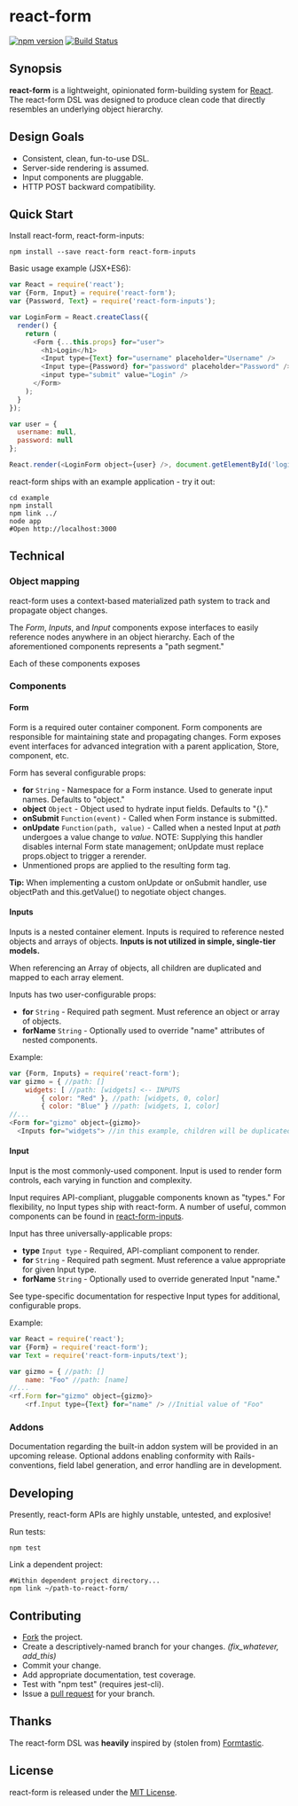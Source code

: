 # react-form
[![npm version](https://badge.fury.io/js/react-form.svg)](http://badge.fury.io/js/react-form)
[![Build Status](https://travis-ci.org/korbin/react-form.svg?branch=master)](https://travis-ci.org/korbin/react-form)

## Synopsis
**react-form** is a lightweight, opinionated form-building system for [React](https://github.com/facebook/react). The react-form DSL was designed to produce clean code that directly resembles an underlying object hierarchy.

## Design Goals
- Consistent, clean, fun-to-use DSL.
- Server-side rendering is assumed.
- Input components are pluggable.
- HTTP POST backward compatibility.

## Quick Start
Install react-form, react-form-inputs:
```Shell
npm install --save react-form react-form-inputs
```
Basic usage example (JSX+ES6):

```JavaScript
var React = require('react');
var {Form, Input} = require('react-form');
var {Password, Text} = require('react-form-inputs');

var LoginForm = React.createClass({
  render() {
    return (
      <Form {...this.props} for="user">
        <h1>Login</h1>
        <Input type={Text} for="username" placeholder="Username" />
        <Input type={Password} for="password" placeholder="Password" />
        <input type="submit" value="Login" />
      </Form>
    );
  }
});

var user = {
  username: null,
  password: null
};

React.render(<LoginForm object={user} />, document.getElementById('login'));
```

react-form ships with an example application - try it out:

```Shell
cd example
npm install
npm link ../
node app
#Open http://localhost:3000
```

## Technical
### Object mapping
react-form uses a context-based materialized path system to track and propagate object changes.

The *Form*, *Inputs*, and *Input* components expose interfaces to easily reference nodes anywhere in an object hierarchy. Each of the aforementioned components represents a "path segment."

Each of these components exposes 

### Components
#### Form
Form is a required outer container component. Form components are responsible for maintaining state and propagating changes. Form exposes event interfaces for advanced integration with a parent application, Store, component, etc.

Form has several configurable props:
- **for** `String` - Namespace for a Form instance. Used to generate input names. Defaults to "object."
- **object** `Object` - Object used to hydrate input fields. Defaults to "{}."
- **onSubmit** `Function(event)` - Called when Form instance is submitted.
- **onUpdate** `Function(path, value)` - Called when a nested Input at *path* undergoes a value change to *value*. NOTE: Supplying this handler disables internal Form state management; onUpdate must replace props.object to trigger a rerender.
- Unmentioned props are applied to the resulting form tag.

**Tip:** When implementing a custom onUpdate or onSubmit handler, use objectPath and
this.getValue() to negotiate object changes.

#### Inputs
Inputs is a nested container element. Inputs is required to reference nested objects and arrays of objects. **Inputs is not utilized in simple, single-tier models.**

When referencing an Array of objects, all children are duplicated and mapped to each array element.

Inputs has two user-configurable props:
- **for** `String` - Required path segment. Must reference an object or array of objects.
- **forName** `String` - Optionally used to override "name" attributes of nested components.

Example:
```JavaScript
var {Form, Inputs} = require('react-form');
var gizmo = { //path: []
    widgets: [ //path: [widgets] <-- INPUTS
        { color: "Red" }, //path: [widgets, 0, color]
        { color: "Blue" } //path: [widgets, 1, color]
//...
<Form for="gizmo" object={gizmo}>
  <Inputs for="widgets"> //in this example, children will be duplicated twice
```

#### Input
Input is the most commonly-used component. Input is used to render form controls, each varying in function and complexity.

Input requires API-compliant, pluggable components known as "types." For flexibility, no Input types ship with react-form. A number of useful, common components can be found in [react-form-inputs](https://github.com/korbin/react-form-inputs).

Input has three universally-applicable props:
- **type** `Input type` - Required, API-compliant component to render.
- **for** `String` - Required path segment. Must reference a value appropriate for given Input type.
- **forName** `String` - Optionally used to override generated Input "name."

See type-specific documentation for respective Input types for additional, configurable props.

Example:
```JavaScript
var React = require('react');
var {Form} = require('react-form');
var Text = require('react-form-inputs/text');

var gizmo = { //path: []
    name: "Foo" //path: [name]
//...
<rf.Form for="gizmo" object={gizmo}>
    <rf.Input type={Text} for="name" /> //Initial value of "Foo"
```

### Addons
Documentation regarding the built-in addon system will be provided in an upcoming release. Optional addons enabling conformity with Rails-conventions, field label generation, and error handling are in development.

## Developing
Presently, react-form APIs are highly unstable, untested, and explosive!

Run tests:
```Shell
npm test
```

Link a dependent project:
```Shell
#Within dependent project directory...
npm link ~/path-to-react-form/
```

## Contributing
- [Fork](https://github.com/korbin/react-form/fork) the project.
- Create a descriptively-named branch for your changes. *(fix_whatever, add_this)*
- Commit your change.
- Add appropriate documentation, test coverage.
- Test with "npm test" (requires jest-cli).
- Issue a [pull request](https://github.com/korbin/react-form/pulls) for your branch.

## Thanks
The react-form DSL was **heavily** inspired by (stolen from) [Formtastic](https://github.com/justinfrench/formtastic). 

## License
react-form is released under the [MIT License](https://github.com/korbin/react-form/blob/master/LICENSE).
